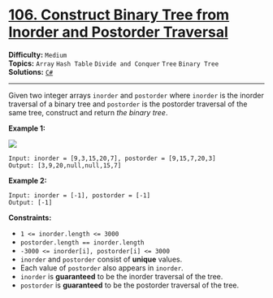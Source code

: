 # [106. Construct Binary Tree from Inorder and Postorder Traversal](https://leetcode.com/problems/construct-binary-tree-from-inorder-and-postorder-traversal/)

**Difficulty:** `Medium`  
**Topics:** `Array` `Hash Table` `Divide and Conquer` `Tree` `Binary Tree`  
**Solutions:** [`C#`](../../src/csharp/challenges/Problems/ConstructBinaryTreeFromInorderAndPostorderTraversal.cs)  

---

Given two integer arrays `inorder` and `postorder` where `inorder` is the inorder traversal of a binary tree and `postorder` is the postorder traversal of the same tree, construct and return *the binary tree*.

**Example 1:**

![](https://assets.leetcode.com/uploads/2021/02/19/tree.jpg)

```
Input: inorder = [9,3,15,20,7], postorder = [9,15,7,20,3]
Output: [3,9,20,null,null,15,7]
```

**Example 2:**

```
Input: inorder = [-1], postorder = [-1]
Output: [-1]
```

**Constraints:**

* `1 <= inorder.length <= 3000`
* `postorder.length == inorder.length`
* `-3000 <= inorder[i], postorder[i] <= 3000`
* `inorder` and `postorder` consist of **unique** values.
* Each value of `postorder` also appears in `inorder`.
* `inorder` is **guaranteed** to be the inorder traversal of the tree.
* `postorder` is **guaranteed** to be the postorder traversal of the tree.